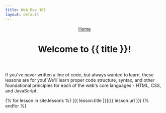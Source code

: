 ```yaml
---
title: Web Dev 101
layout: default
---
```


<header>
<nav>
  <a href="/">Home</a>
</nav>
  <h1>Welcome to {{ title }}!</h1>
</header>

If you've never written a line of code, but always wanted to learn, these lessons are for you! We'll learn proper code structure, syntax, and other foundational principles for each of the web's core languages - HTML, CSS, and JavaScript.

{% for lesson in site.lessons %}
  [{{ lesson.title }}]({{ lesson.url }})
{% endfor %}

